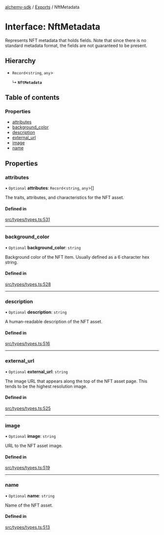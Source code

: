 [alchemy-sdk](../README.md) / [Exports](../modules.md) / NftMetadata

# Interface: NftMetadata

Represents NFT metadata that holds fields. Note that since there is no
standard metadata format, the fields are not guaranteed to be present.

## Hierarchy

- `Record`<`string`, `any`\>

  ↳ **`NftMetadata`**

## Table of contents

### Properties

- [attributes](NftMetadata.md#attributes)
- [background\_color](NftMetadata.md#background_color)
- [description](NftMetadata.md#description)
- [external\_url](NftMetadata.md#external_url)
- [image](NftMetadata.md#image)
- [name](NftMetadata.md#name)

## Properties

### attributes

• `Optional` **attributes**: `Record`<`string`, `any`\>[]

The traits, attributes, and characteristics for the NFT asset.

#### Defined in

[src/types/types.ts:531](https://github.com/alchemyplatform/alchemy-sdk-js/blob/4a7f568/src/types/types.ts#L531)

___

### background\_color

• `Optional` **background\_color**: `string`

Background color of the NFT item. Usually defined as a 6 character hex string.

#### Defined in

[src/types/types.ts:528](https://github.com/alchemyplatform/alchemy-sdk-js/blob/4a7f568/src/types/types.ts#L528)

___

### description

• `Optional` **description**: `string`

A human-readable description of the NFT asset.

#### Defined in

[src/types/types.ts:516](https://github.com/alchemyplatform/alchemy-sdk-js/blob/4a7f568/src/types/types.ts#L516)

___

### external\_url

• `Optional` **external\_url**: `string`

The image URL that appears along the top of the NFT asset page. This tends
to be the highest resolution image.

#### Defined in

[src/types/types.ts:525](https://github.com/alchemyplatform/alchemy-sdk-js/blob/4a7f568/src/types/types.ts#L525)

___

### image

• `Optional` **image**: `string`

URL to the NFT asset image.

#### Defined in

[src/types/types.ts:519](https://github.com/alchemyplatform/alchemy-sdk-js/blob/4a7f568/src/types/types.ts#L519)

___

### name

• `Optional` **name**: `string`

Name of the NFT asset.

#### Defined in

[src/types/types.ts:513](https://github.com/alchemyplatform/alchemy-sdk-js/blob/4a7f568/src/types/types.ts#L513)
